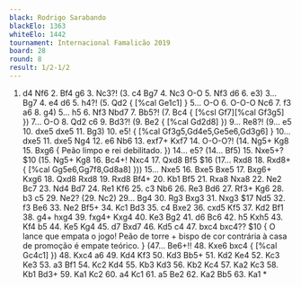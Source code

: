 ```yaml
---
black: Rodrigo Sarabando
blackElo: 1363
whiteElo: 1442
tournament: Internacional Famalicão 2019
board: 28
round: 8
result: 1/2-1/2
---
```


1. d4 Nf6 2. Bf4 g6 3. Nc3?! (3. c4 Bg7 4. Nc3 O-O 5. Nf3 d6 6. e3) 3... Bg7 4. e4 d6 5. h4?! (5. Qd2 { [%cal Ge1c1] } 5... O-O 6. O-O-O Nc6 7. f3 a6 8. g4) 5... h5 6. Nf3 Nbd7 7. Bb5?! (7. Bc4 { [%csl Gf7][%cal Gf3g5] }) 7... O-O 8. Qd2 c6 9. Bd3?! (9. Be2 { [%cal Gd2d8] }) 9... Re8?! (9... e5 10. dxe5 dxe5 11. Bg3) 10. e5! { [%cal Gf3g5,Gd4e5,Ge5e6,Gd3g6] } 10... dxe5 11. dxe5 Ng4 12. e6 Nb6 13. exf7+ Kxf7 14. O-O-O?! (14. Ng5+ Kg8 15. Bxg6 { Peão limpo e rei debilitado. }) 14... e5? (14... Bf5) 15. Nxe5+? $10 (15. Ng5+ Kg8 16. Bc4+! Nxc4 17. Qxd8 Bf5 $16 (17... Rxd8 18. Rxd8+ { [%cal Gg5e6,Gg7f8,Gd8a8] })) 15... Nxe5 16. Bxe5 Bxe5 17. Bxg6+ Kxg6 18. Qxd8 Rxd8 19. Rxd8 Bf4+ 20. Kb1 Bf5 21. Rxa8 Nxa8 22. Ne2 Bc7 23. Nd4 Bd7 24. Re1 Kf6 25. c3 Nb6 26. Re3 Bd6 27. Rf3+ Kg6 28. b3 c5 29. Ne2? (29. Nc2) 29... Bg4 30. Rg3 Bxg3 31. Nxg3 $17 Nd5 32. f3 Be6 33. Ne2 Bf5+ 34. Kc1 Bd3 35. c4 Bxe2 36. cxd5 Kf5 37. Kd2 Bf1 38. g4+ hxg4 39. fxg4+ Kxg4 40. Ke3 Bg2 41. d6 Bc6 42. h5 Kxh5 43. Kf4 b5 44. Ke5 Kg4 45. d7 Bxd7 46. Kd5 c4 47. bxc4 bxc4?? $10 { O lance que empata o jogo! Peão de torre + bispo de cor contrária à casa de promoção é empate teórico. } (47... Be6+!! 48. Kxe6 bxc4 { [%cal Gc4c1] }) 48. Kxc4 a6 49. Kd4 Kf3 50. Kd3 Bb5+ 51. Kd2 Ke4 52. Kc3 Ke3 53. a3 Bf1 54. Kc2 Kd4 55. Kb3 Kd3 56. Kb2 Kc4 57. Ka2 Kc3 58. Kb1 Bd3+ 59. Ka1 Kc2 60. a4 Kc1 61. a5 Be2 62. Ka2 Bb5 63. Ka1 *
